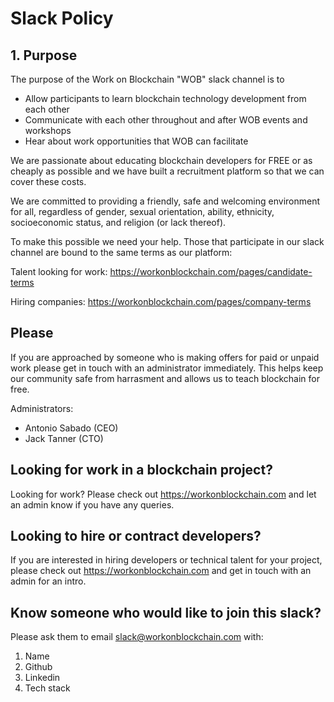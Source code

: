 # Slack Policy

## 1. Purpose

The purpose of the Work on Blockchain "WOB" slack channel is to

* Allow participants to learn blockchain technology development from each other
* Communicate with each other throughout and after WOB events and workshops
* Hear about work opportunities that WOB can facilitate

We are passionate about educating blockchain developers for FREE or as cheaply as possible and we have built a recruitment platform so that we can cover these costs.

We are committed to providing a friendly, safe and welcoming environment for all, regardless of gender, sexual orientation, ability, ethnicity, socioeconomic status, and religion (or lack thereof).

To make this possible we need your help. Those that participate in our slack channel are bound to the same terms as our platform:

Talent looking for work: https://workonblockchain.com/pages/candidate-terms

Hiring companies: https://workonblockchain.com/pages/company-terms

## Please
If you are approached by someone who is making offers for paid or unpaid work please get in touch with an administrator immediately. This helps keep our community safe from harrasment and allows us to teach blockchain for free.

Administrators:

 * Antonio Sabado (CEO)
 * Jack Tanner (CTO)
 
## Looking for work in a blockchain project?
Looking for work? Please check out https://workonblockchain.com and let an admin know if you have any queries.

## Looking to hire or contract developers?
If you are interested in hiring developers or technical talent for your project, please check out https://workonblockchain.com and get in touch with an admin for an intro.

## Know someone who would like to join this slack?
Please ask them to email slack@workonblockchain.com with:
 1. Name
 2. Github
 3. Linkedin
 4. Tech stack
